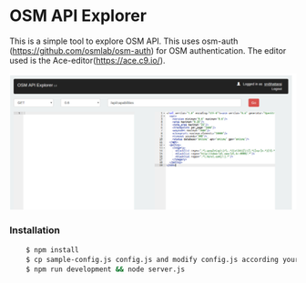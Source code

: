 # OSM API Explorer

This is a simple tool to explore OSM API. This uses osm-auth (https://github.com/osmlab/osm-auth) for OSM authentication. The editor used is the Ace-editor(https://ace.c9.io/).

![Explorer Image](https://raw.githubusercontent.com/drklrd/osm-api-explorer/master/osm-api-explorer.png)

### Installation
```sh
    $ npm install
    $ cp sample-config.js config.js and modify config.js according your OSM app details
    $ npm run development && node server.js
```
